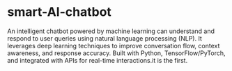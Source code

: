 # smart-AI-chatbot
An intelligent chatbot powered by machine learning can understand and respond to user queries using natural language processing (NLP). It leverages deep learning techniques to improve conversation flow, context awareness, and response accuracy. Built with Python, TensorFlow/PyTorch, and integrated with APIs for real-time interactions.it is the first.

